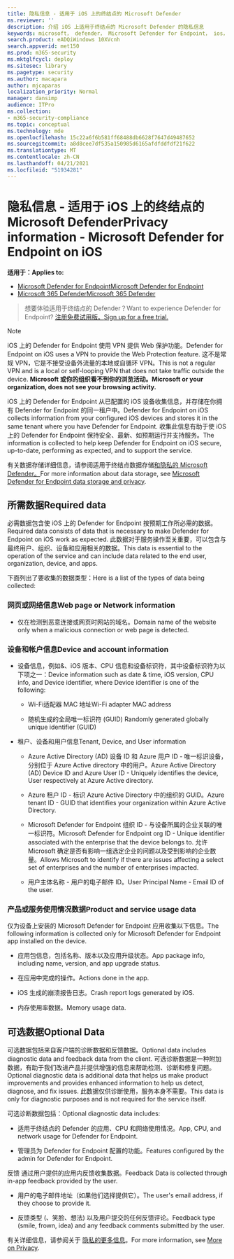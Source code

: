 ```yaml
---
title: 隐私信息 - 适用于 iOS 上的终结点的 Microsoft Defender
ms.reviewer: ''
description: 介绍 iOS 上适用于终结点的 Microsoft Defender 的隐私信息
keywords: microsoft， defender， Microsoft Defender for Endpoint， ios， 策略， 概述
search.product: eADQiWindows 10XVcnh
search.appverid: met150
ms.prod: m365-security
ms.mktglfcycl: deploy
ms.sitesec: library
ms.pagetype: security
ms.author: macapara
author: mjcaparas
localization_priority: Normal
manager: dansimp
audience: ITPro
ms.collection:
- m365-security-compliance
ms.topic: conceptual
ms.technology: mde
ms.openlocfilehash: 15c22a6f6b581ff68488db6628f7647d49487652
ms.sourcegitcommit: a8d8cee7df535a150985d6165afdfddfdf21f622
ms.translationtype: MT
ms.contentlocale: zh-CN
ms.lasthandoff: 04/21/2021
ms.locfileid: "51934281"
---
```

# <a name="privacy-information---microsoft-defender-for-endpoint-on-ios"></a><span data-ttu-id="4e4ca-104">隐私信息 - 适用于 iOS 上的终结点的 Microsoft Defender</span><span class="sxs-lookup"><span data-stu-id="4e4ca-104">Privacy information - Microsoft Defender for Endpoint on iOS</span></span>

<span data-ttu-id="4e4ca-105">**适用于：**</span><span class="sxs-lookup"><span data-stu-id="4e4ca-105">**Applies to:**</span></span>
- [<span data-ttu-id="4e4ca-106">Microsoft Defender for Endpoint</span><span class="sxs-lookup"><span data-stu-id="4e4ca-106">Microsoft Defender for Endpoint</span></span>](https://go.microsoft.com/fwlink/p/?linkid=2154037)
- [<span data-ttu-id="4e4ca-107">Microsoft 365 Defender</span><span class="sxs-lookup"><span data-stu-id="4e4ca-107">Microsoft 365 Defender</span></span>](https://go.microsoft.com/fwlink/?linkid=2118804)

> <span data-ttu-id="4e4ca-108">想要体验适用于终结点的 Defender？</span><span class="sxs-lookup"><span data-stu-id="4e4ca-108">Want to experience Defender for Endpoint?</span></span> [<span data-ttu-id="4e4ca-109">注册免费试用版。</span><span class="sxs-lookup"><span data-stu-id="4e4ca-109">Sign up for a free trial.</span></span>](https://www.microsoft.com/microsoft-365/windows/microsoft-defender-atp?ocid=docs-wdatp-investigateip-abovefoldlink)

> [!NOTE]
> <span data-ttu-id="4e4ca-110">iOS 上的 Defender for Endpoint 使用 VPN 提供 Web 保护功能。</span><span class="sxs-lookup"><span data-stu-id="4e4ca-110">Defender for Endpoint on iOS uses a VPN to provide the Web Protection feature.</span></span> <span data-ttu-id="4e4ca-111">这不是常规 VPN，它是不接受设备外流量的本地或自循环 VPN。</span><span class="sxs-lookup"><span data-stu-id="4e4ca-111">This is not a regular VPN and is a local or self-looping VPN that does not take traffic outside the device.</span></span> <span data-ttu-id="4e4ca-112">**Microsoft 或你的组织看不到你的浏览活动。**</span><span class="sxs-lookup"><span data-stu-id="4e4ca-112">**Microsoft or your organization, does not see your browsing activity.**</span></span>

<span data-ttu-id="4e4ca-113">iOS 上的 Defender for Endpoint 从已配置的 iOS 设备收集信息，并存储在你拥有 Defender for Endpoint 的同一租户中。</span><span class="sxs-lookup"><span data-stu-id="4e4ca-113">Defender for Endpoint on iOS collects information from your configured iOS devices and stores it in the same tenant where you have Defender for Endpoint.</span></span> <span data-ttu-id="4e4ca-114">收集此信息有助于使 iOS 上的 Defender for Endpoint 保持安全、最新、如预期运行并支持服务。</span><span class="sxs-lookup"><span data-stu-id="4e4ca-114">The information is collected to help keep Defender for Endpoint on iOS secure, up-to-date, performing as expected, and to support the service.</span></span>

<span data-ttu-id="4e4ca-115">有关数据存储详细信息，请参阅适用于终结点数据存储[和隐私的 Microsoft Defender。](data-storage-privacy.md)</span><span class="sxs-lookup"><span data-stu-id="4e4ca-115">For more information about data storage, see [Microsoft Defender for Endpoint data storage and privacy](data-storage-privacy.md).</span></span>

## <a name="required-data"></a><span data-ttu-id="4e4ca-116">所需数据</span><span class="sxs-lookup"><span data-stu-id="4e4ca-116">Required data</span></span> 

<span data-ttu-id="4e4ca-117">必需数据包含使 iOS 上的 Defender for Endpoint 按预期工作所必需的数据。</span><span class="sxs-lookup"><span data-stu-id="4e4ca-117">Required data consists of data that is necessary to make Defender for Endpoint on iOS work as expected.</span></span> <span data-ttu-id="4e4ca-118">此数据对于服务操作至关重要，可以包含与最终用户、组织、设备和应用相关的数据。</span><span class="sxs-lookup"><span data-stu-id="4e4ca-118">This data is essential to the operation of the service and can include data related to the end user, organization, device, and apps.</span></span> 

<span data-ttu-id="4e4ca-119">下面列出了要收集的数据类型：</span><span class="sxs-lookup"><span data-stu-id="4e4ca-119">Here is a list of the types of data being collected:</span></span> 

### <a name="web-page-or-network-information"></a><span data-ttu-id="4e4ca-120">网页或网络信息</span><span class="sxs-lookup"><span data-stu-id="4e4ca-120">Web page or Network information</span></span> 

- <span data-ttu-id="4e4ca-121">仅在检测到恶意连接或网页时网站的域名。</span><span class="sxs-lookup"><span data-stu-id="4e4ca-121">Domain name of the website only when a malicious connection or web page is detected.</span></span> 

### <a name="device-and-account-information"></a><span data-ttu-id="4e4ca-122">设备和帐户信息</span><span class="sxs-lookup"><span data-stu-id="4e4ca-122">Device and account information</span></span> 

- <span data-ttu-id="4e4ca-123">设备信息，例如&、iOS 版本、CPU 信息和设备标识符，其中设备标识符为以下项之一：</span><span class="sxs-lookup"><span data-stu-id="4e4ca-123">Device information such as date & time, iOS version, CPU info, and Device identifier, where Device identifier is one of the following:</span></span> 

    - <span data-ttu-id="4e4ca-124">Wi-Fi适配器 MAC 地址</span><span class="sxs-lookup"><span data-stu-id="4e4ca-124">Wi-Fi adapter MAC address</span></span> 

    - <span data-ttu-id="4e4ca-125">随机生成的全局唯一标识符 (GUID) </span><span class="sxs-lookup"><span data-stu-id="4e4ca-125">Randomly generated globally unique identifier (GUID)</span></span> 

- <span data-ttu-id="4e4ca-126">租户、设备和用户信息</span><span class="sxs-lookup"><span data-stu-id="4e4ca-126">Tenant, Device, and User information</span></span> 

    - <span data-ttu-id="4e4ca-127">Azure Active Directory (AD) 设备 ID 和 Azure 用户 ID - 唯一标识设备，分别位于 Azure Active directory 中的用户。</span><span class="sxs-lookup"><span data-stu-id="4e4ca-127">Azure Active Directory (AD) Device ID and Azure User ID - Uniquely identifies the device, User respectively at Azure Active directory.</span></span> 

    - <span data-ttu-id="4e4ca-128">Azure 租户 ID - 标识 Azure Active Directory 中的组织的 GUID。</span><span class="sxs-lookup"><span data-stu-id="4e4ca-128">Azure tenant ID - GUID that identifies your organization within Azure Active Directory.</span></span> 

    - <span data-ttu-id="4e4ca-129">Microsoft Defender for Endpoint 组织 ID - 与设备所属的企业关联的唯一标识符。</span><span class="sxs-lookup"><span data-stu-id="4e4ca-129">Microsoft Defender for Endpoint org ID - Unique identifier associated with the enterprise that the device belongs to.</span></span> <span data-ttu-id="4e4ca-130">允许 Microsoft 确定是否有影响一组选定企业的问题以及受到影响的企业数量。</span><span class="sxs-lookup"><span data-stu-id="4e4ca-130">Allows Microsoft to identify if there are issues affecting a select set of enterprises and the number of enterprises impacted.</span></span> 

    - <span data-ttu-id="4e4ca-131">用户主体名称 - 用户的电子邮件 ID。</span><span class="sxs-lookup"><span data-stu-id="4e4ca-131">User Principal Name - Email ID of the user.</span></span> 

### <a name="product-and-service-usage-data"></a><span data-ttu-id="4e4ca-132">产品或服务使用情况数据</span><span class="sxs-lookup"><span data-stu-id="4e4ca-132">Product and service usage data</span></span> 

<span data-ttu-id="4e4ca-133">仅为设备上安装的 Microsoft Defender for Endpoint 应用收集以下信息。</span><span class="sxs-lookup"><span data-stu-id="4e4ca-133">The following information is collected only for Microsoft Defender for Endpoint app installed on the device.</span></span> 

- <span data-ttu-id="4e4ca-134">应用包信息，包括名称、版本以及应用升级状态。</span><span class="sxs-lookup"><span data-stu-id="4e4ca-134">App package info, including name, version, and app upgrade status.</span></span> 

- <span data-ttu-id="4e4ca-135">在应用中完成的操作。</span><span class="sxs-lookup"><span data-stu-id="4e4ca-135">Actions done in the app.</span></span> 

- <span data-ttu-id="4e4ca-136">iOS 生成的崩溃报告日志。</span><span class="sxs-lookup"><span data-stu-id="4e4ca-136">Crash report logs generated by iOS.</span></span> 

- <span data-ttu-id="4e4ca-137">内存使用率数据。</span><span class="sxs-lookup"><span data-stu-id="4e4ca-137">Memory usage data.</span></span> 

## <a name="optional-data"></a><span data-ttu-id="4e4ca-138">可选数据</span><span class="sxs-lookup"><span data-stu-id="4e4ca-138">Optional Data</span></span> 

<span data-ttu-id="4e4ca-139">可选数据包括来自客户端的诊断数据和反馈数据。</span><span class="sxs-lookup"><span data-stu-id="4e4ca-139">Optional data includes diagnostic data and feedback data from the client.</span></span> <span data-ttu-id="4e4ca-140">可选诊断数据是一种附加数据，有助于我们改进产品并提供增强的信息来帮助检测、诊断和修复问题。</span><span class="sxs-lookup"><span data-stu-id="4e4ca-140">Optional diagnostic data is additional data that helps us make product improvements and provides enhanced information to help us detect, diagnose, and fix issues.</span></span> <span data-ttu-id="4e4ca-141">此数据仅供诊断使用，服务本身不需要。</span><span class="sxs-lookup"><span data-stu-id="4e4ca-141">This data is only for diagnostic purposes and is not required for the service itself.</span></span> 

<span data-ttu-id="4e4ca-142">可选诊断数据包括：</span><span class="sxs-lookup"><span data-stu-id="4e4ca-142">Optional diagnostic data includes:</span></span> 

- <span data-ttu-id="4e4ca-143">适用于终结点的 Defender 的应用、CPU 和网络使用情况。</span><span class="sxs-lookup"><span data-stu-id="4e4ca-143">App, CPU, and network usage for Defender for Endpoint.</span></span> 

- <span data-ttu-id="4e4ca-144">管理员为 Defender for Endpoint 配置的功能。</span><span class="sxs-lookup"><span data-stu-id="4e4ca-144">Features configured by the admin for Defender for Endpoint.</span></span> 

<span data-ttu-id="4e4ca-145">反馈 通过用户提供的应用内反馈收集数据。</span><span class="sxs-lookup"><span data-stu-id="4e4ca-145">Feedback Data is collected through in-app feedback provided by the user.</span></span> 

- <span data-ttu-id="4e4ca-146">用户的电子邮件地址（如果他们选择提供它）。</span><span class="sxs-lookup"><span data-stu-id="4e4ca-146">The user's email address, if they choose to provide it.</span></span>

- <span data-ttu-id="4e4ca-147">反馈类型 (、笑脸、想法) 以及用户提交的任何反馈评论。</span><span class="sxs-lookup"><span data-stu-id="4e4ca-147">Feedback type (smile, frown, idea) and any feedback comments submitted by the user.</span></span> 

<span data-ttu-id="4e4ca-148">有关详细信息，请参阅关于 [隐私的更多信息](https://aka.ms/mdatpiosprivacystatement)。</span><span class="sxs-lookup"><span data-stu-id="4e4ca-148">For more information, see [More on Privacy](https://aka.ms/mdatpiosprivacystatement).</span></span>


